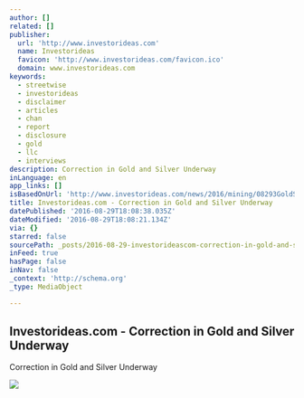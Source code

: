 ```yaml
---
author: []
related: []
publisher:
  url: 'http://www.investorideas.com'
  name: Investorideas
  favicon: 'http://www.investorideas.com/favicon.ico'
  domain: www.investorideas.com
keywords:
  - streetwise
  - investorideas
  - disclaimer
  - articles
  - chan
  - report
  - disclosure
  - gold
  - llc
  - interviews
description: Correction in Gold and Silver Underway
inLanguage: en
app_links: []
isBasedOnUrl: 'http://www.investorideas.com/news/2016/mining/08293GoldSilver.asp'
title: Investorideas.com - Correction in Gold and Silver Underway
datePublished: '2016-08-29T18:08:38.035Z'
dateModified: '2016-08-29T18:08:21.134Z'
via: {}
starred: false
sourcePath: _posts/2016-08-29-investorideascom-correction-in-gold-and-silver-underway.md
inFeed: true
hasPage: false
inNav: false
_context: 'http://schema.org'
_type: MediaObject

---
```

<article style=""><h1>Investorideas.com - Correction in Gold and Silver Underway</h1><p>Correction in Gold and Silver Underway</p><img src="http://www.investorideas.com/news/2016/mining/images/082916-3.jpg" /></article>